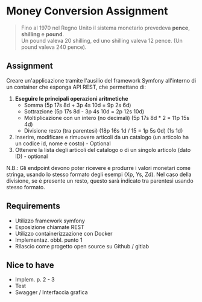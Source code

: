 # Money Conversion Assignment

> Fino al 1970 nel Regno Unito il sistema monetario prevedeva **pence**, **shilling** e **pound**.  
> Un pound valeva 20 shilling, ed uno shilling valeva 12 pence. (Un pound valeva 240 pence).

## Assignment
Creare un'applicazione tramite l'ausilio del framework Symfony all'interno di un container che esponga API REST, che permettano di:
1. **Eseguire le principali operazioni aritmetiche**  
   - Somma (5p 17s 8d + 3p 4s 10d = 9p 2s 6d)  
   - Sottrazione (5p 17s 8d - 3p 4s 10d = 2p 12s 10d)  
   - Moltiplicazione con un intero (no decimali) (5p 17s 8d * 2 = 11p 15s 4d)  
   - Divisione resto (tra parentesi) (18p 16s 1d / 15 = 1p 5s 0d) (1s 1d)  
2. Inserire, modificare e rimuovere articoli da un catalogo (un articolo ha un codice id, nome e costo) - Optional
3. Ottenere la lista degli articoli del catalogo o di un singolo articolo (dato ID) - optional

N.B.: Gli endpoint devono poter ricevere e produrre i valori monetari come stringa, usando lo stesso formato degli esempi (Xp, Ys, Zd).
Nel caso della divisione, se è presente un resto, questo sarà indicato tra parentesi usando stesso formato.

## Requirements
- Utilizzo framework symfony
- Esposizione chiamate REST
- Utilizzo containerizzazione con Docker
- Implementaz. obbl. punto 1
- Rilascio come progetto open source su Github / gitlab

## Nice to have

- Implem. p. 2 - 3
- Test
- Swagger / Interfaccia grafica
